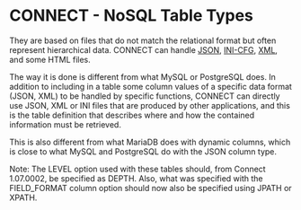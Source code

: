 # CONNECT - NoSQL Table Types

They are based on files that do not match the relational format but often represent hierarchical data. CONNECT can handle [JSON](connect-json-table-type.md), [INI-CFG](connect-ini-table-type.md), [XML](connect-xml-table-type.md), and some HTML files.

The way it is done is different from what MySQL or PostgreSQL does. In addition to including in a table some column values of a specific data format (JSON, XML) to be handled by specific functions, CONNECT can directly use JSON, XML or INI files that are produced by other applications, and this is the table definition that describes where and how the contained information must be retrieved.

This is also different from what MariaDB does with dynamic columns, which is close to what MySQL and PostgreSQL do with the JSON column type.

Note: The LEVEL option used with these tables should, from Connect 1.07.0002, be specified as DEPTH. Also, what was specified with the FIELD_FORMAT column option should now also be specified using JPATH or XPATH.
